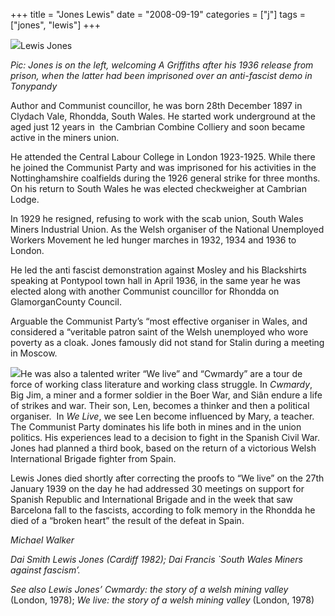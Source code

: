 +++
title = "Jones Lewis"
date = "2008-09-19"
categories = ["j"]
tags = ["jones", "lewis"]
+++

![](http://79.170.40.183/grahamstevenson.me.uk/images/stories/Jones%20Lewis%20welcomes%20a%20griffiths%20after%20his%20serving%20a%20sentence%20over%201936%20anti-fascist%20demo%20Tonypandy.jpg)Lewis Jones

_Pic: Jones is on the left, welcoming A Griffiths after his 1936 release from prison, when the latter had been imprisoned over an anti-fascist demo in Tonypandy_

Author and Communist councillor, he was born 28th December 1897 in Clydach Vale, Rhondda, South Wales. He started work underground at the aged just 12 years in  the Cambrian Combine Colliery and soon became active in the miners union.

He attended the Central Labour College in London 1923-1925. While there he joined the Communist Party and was imprisoned for his activities in the Nottinghamshire coalfields during the 1926 general strike for three months. On his return to South Wales he was elected checkweigher at Cambrian Lodge.

In 1929 he resigned, refusing to work with the scab union, South Wales Miners Industrial Union. As the Welsh organiser of the National Unemployed Workers Movement he led hunger marches in 1932, 1934 and 1936 to London.

He led the anti fascist demonstration against Mosley and his Blackshirts speaking at Pontypool town hall in April 1936, in the same year he was elected along with another Communist councillor for Rhondda on GlamorganCounty Council.

Arguable the Communist Party’s “most effective organiser in Wales, and considered a “veritable patron saint of the Welsh unemployed who wore poverty as a cloak. Jones famously did not stand for Stalin during a meeting in Moscow.

![](http://79.170.40.183/grahamstevenson.me.uk/images/stories/jones%20lewis%20cwmardyfront(1).jpg)He was also a talented writer “We live” and “Cwmardy” are a tour de force of working class literature and working class struggle. In _Cwmardy_, Big Jim, a miner and a former soldier in the Boer War, and Siân endure a life of strikes and war. Their son, Len, becomes a thinker and then a political organiser.  In _We Live_, we see Len become influenced by Mary, a teacher. The Communist Party dominates his life both in mines and in the union politics. His experiences lead to a decision to fight in the Spanish Civil War. Jones had planned a third book, based on the return of a victorious Welsh International Brigade fighter from Spain.

Lewis Jones died shortly after correcting the proofs to “We live” on the 27th January 1939 on the day he had addressed 30 meetings on support for Spanish Republic and International Brigade and in the week that saw Barcelona fall to the fascists, according to folk memory in the Rhondda he died of a “broken heart” the result of the defeat in Spain.

_Michael Walker_

_Dai Smith Lewis Jones (_Cardiff _1982); Dai Francis \`_South Wales _Miners against fascism’._____

_See also Lewis Jones’ Cwmardy: the story of a welsh mining valley_ (London, 1978); _We live: the story of a welsh mining valley_ (London, 1978)
